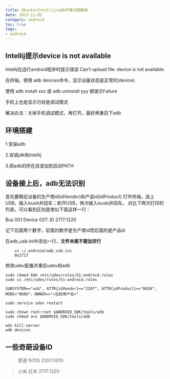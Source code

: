 ```yaml
---
title: Ubuntu+Intellij+adb环境问题集锦
date: 2013-11-02
category: android
toc: true
tags:
- android
---
```


Intellij提示device is not available
-----

Intellij在运行android程序时提示错误 Can't upload file: device is not available.

在终端，使用 adb devices命令，显示设备状态是正常的(device)

使用 adb install xxx 或 adb uninstall yyy 都提示Failure

手机上也是显示已经是调试模式

解决办法：关掉手机调试模式，再打开。最好再重启下adb

环境搭建
-----

1.安装adb

2.安装jdk和intellij

3.把adb的所在目录加到启动PATH

设备接上后，adb无法识别
-----

首先要确定设备的生产商id(idVendor)和产品id(idProduct)
打开终端，连上USB，输入lsusb并回车；断开USB，再次输入lsusb并回车。 对比下两次打印的列表，可以看到区别是类似下面这样一行：

Bus 001 Device 027: ID 2717:1220

记下后面两个数字，前面的数字是生产商id而后面的是产品id

在adb_usb.ini中添加一行，**文件末尾不要加空行**

``` shell
    vi ~/.android/adb_usb.ini
    0x2717
```

修改udev配置并重启udev和adb

``` shell
sudo chmod 666 /etc/udev/rules/51-android.rules
sudo vi /etc/udev/rules/51-android.rules

SUBSYSTEM=="usb", ATTR{idVendor}=="2207", ATTR{idProduct}=="0010", MODE="0666"，OWNER=="<当前用户名>"

sudo service udev restart

sudo chown root:root $ANDROID_SDK/tools/adb
sudo chmod a+s $ANDROID_SDK/tools/adb

adn kill-server
adb devices
```
一些奇葩设备ID
-----

> 原道 N70S 2207:0010

> 小米 红米 2717:1220